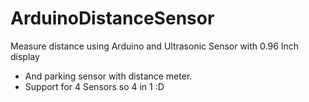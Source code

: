 # ArduinoDistanceSensor
Measure distance using Arduino and Ultrasonic Sensor with 0.96 Inch display
- And parking sensor with distance meter.
- Support for 4 Sensors so 4 in 1 :D
